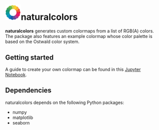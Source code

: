 # <img src="naturalcolors/icon.png" width="50">naturalcolors

**naturalcolors** generates custom colormaps from a list of RGB(A) colors. The package also features an example colormap whose color palette is based on the Ostwald color system.

## Getting started
A guide to create your own colormap can be found in this [Jupyter Notebook](tutorial/naturalcolors_tutorial.ipynb).

## Dependencies
naturalcolors depends on the following Python packages:

- numpy
- matplotlib
- seaborn
